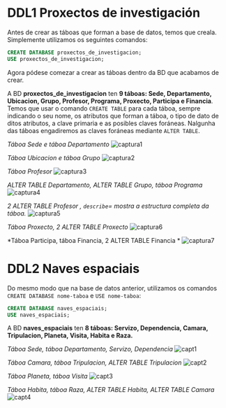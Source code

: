 # DDL1 Proxectos de investigación

Antes de crear as táboas que forman a base de datos, temos que creala. Simplemente utilizamos os seguintes comandos:

```SQL
CREATE DATABASE proxectos_de_investigacion; 
USE proxectos_de_investigacion;
```

Agora pódese comezar a crear as táboas dentro da BD que acabamos de crear. 

A BD **proxectos_de_investigacion** ten **9 táboas: Sede, Departamento, Ubicacion, Grupo, Profesor, Programa, Proxecto, Participa e Financia**. Temos que usar o comando `CREATE TABLE` para cada táboa, sempre indicando o seu nome, os atributos que forman a táboa, o tipo de dato de ditos atributos, a clave primaria e as posibles claves foráneas. Nalgunha das táboas engadiremos as claves foráneas mediante `ALTER TABLE`.

*Táboa Sede e táboa Departamento* ![captura1](https://github.com/pmareque/Tarea-3-Crear-2-BBDD-en-MariaDB-/blob/master/ddl1_1.PNG)

*Táboa Ubicacion e táboa Grupo* ![captura2](https://github.com/pmareque/Tarea-3-Crear-2-BBDD-en-MariaDB-/blob/master/ddl1_2.PNG)

*Táboa Profesor* ![captura3](https://github.com/pmareque/Tarea-3-Crear-2-BBDD-en-MariaDB-/blob/master/ddl1_3.PNG)

*ALTER TABLE Departamento, ALTER TABLE Grupo, táboa Programa* ![captura4](https://github.com/pmareque/Tarea-3-Crear-2-BBDD-en-MariaDB-/blob/master/ddl1_4.PNG)

*2 ALTER TABLE Profesor , `describe`= mostra a estructura completa da táboa.* ![captura5](https://github.com/pmareque/Tarea-3-Crear-2-BBDD-en-MariaDB-/blob/master/ddl1_5.PNG)

*Táboa Proxecto, 2 ALTER TABLE Proxecto* ![captura6](https://github.com/pmareque/Tarea-3-Crear-2-BBDD-en-MariaDB-/blob/master/ddl1_6.PNG)
 
*Táboa Participa, táboa Financia, 2 ALTER TABLE Financia * ![captura7](https://github.com/pmareque/Tarea-3-Crear-2-BBDD-en-MariaDB-/blob/master/ddl1_7.PNG)

# DDL2 Naves espaciais

Do mesmo modo que na base de datos anterior, utilizamos os comandos `CREATE DATABASE nome-taboa` e `USE nome-taboa`:

```SQL
CREATE DATABASE naves_espaciais; 
USE naves_espaciais;
```

A BD **naves_espaciais** ten **8 táboas: Servizo, Dependencia, Camara, Tripulacion, Planeta, Visita, Habita e Raza.**


*Táboa Sede, táboa Departamento, Servizo, Dependencia* ![capt1](https://github.com/pmareque/Tarea-3-Crear-2-BBDD-en-MariaDB-/blob/master/ddl2_1.PNG)

*Táboa Camara, táboa Tripulacion, ALTER TABLE Tripulacion* ![capt2](https://github.com/pmareque/Tarea-3-Crear-2-BBDD-en-MariaDB-/blob/master/ddl2_2.PNG)

*Táboa Planeta, táboa Visita* ![capt3](https://github.com/pmareque/Tarea-3-Crear-2-BBDD-en-MariaDB-/blob/master/ddl2_3.PNG)

*Táboa Habita, táboa Raza, ALTER TABLE Habita, ALTER TABLE Camara* ![capt4](https://github.com/pmareque/Tarea-3-Crear-2-BBDD-en-MariaDB-/blob/master/ddl2_4.PNG)
